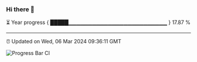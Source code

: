 ### Hi there 👋

⏳ Year progress { █████▁▁▁▁▁▁▁▁▁▁▁▁▁▁▁▁▁▁▁▁▁▁▁▁▁ } 17.87 %

---

⏰ Updated on Wed, 06 Mar 2024 09:36:11 GMT

![Progress Bar CI](https://github.com/IshwaranRudhara/GIT-ACTION/workflows/Progress%20Bar%20CI/badge.svg)
